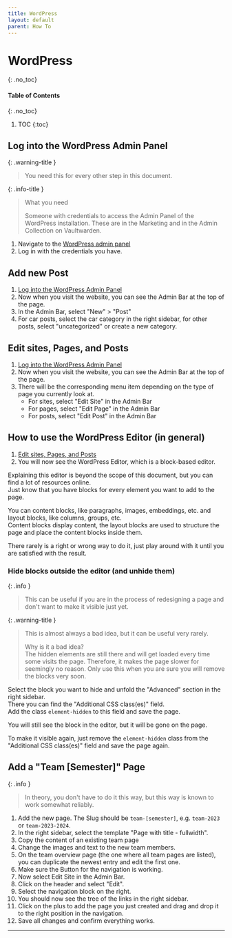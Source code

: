 ```yaml
---
title: WordPress
layout: default
parent: How To
---
```


# WordPress
{: .no_toc}
#### Table of Contents
{: .no_toc}
1. TOC
{:toc}

## Log into the WordPress Admin Panel

{: .warning-title }
> You need this for every other step in this document.

{: .info-title }
> What you need
>
> Someone with credentials to access the Admin Panel of the WordPress installation. These are in the Marketing and in the Admin Collection on Vaultwarden.

1. Navigate to the [WordPress admin panel]
2. Log in with the credentials you have.

## Add new Post

1. [Log into the WordPress Admin Panel](#log-into-the-wordpress-admin-panel)
2. Now when you visit the website, you can see the Admin Bar at the top of the page.
3. In the Admin Bar, select "New" > "Post"
4. For car posts, select the car category in the right sidebar, for other posts, select "uncategorized" or create a new category.

## Edit sites, Pages, and Posts

1. [Log into the WordPress Admin Panel](#log-into-the-wordpress-admin-panel)
2. Now when you visit the website, you can see the Admin Bar at the top of the page.
3. There will be the corresponding menu item depending on the type of page you currently look at.
   - For sites, select "Edit Site" in the Admin Bar
   - For pages, select "Edit Page" in the Admin Bar
   - For posts, select "Edit Post" in the Admin Bar

## How to use the WordPress Editor (in general)

1. [Edit sites, Pages, and Posts](#edit-sites-pages-and-posts)
2. You will now see the WordPress Editor, which is a block-based editor.

Explaining this editor is beyond the scope of this document, but you can find a lot of resources online.\
Just know that you have blocks for every element you want to add to the page.

You can content blocks, like paragraphs, images, embeddings, etc. and layout blocks, like columns, groups, etc.\
Content blocks display content, the layout blocks are used to structure the page and place the content blocks inside them.

There rarely is a right or wrong way to do it, just play around with it until you are satisfied with the result.

### Hide blocks outside the editor (and unhide them)

{: .info }
> This can be useful if you are in the process of redesigning a page and don't want to make it visible just yet.

{: .warning-title }
> This is almost always a bad idea, but it can be useful very rarely.
> 
> Why is it a bad idea?\
> The hidden elements are still there and will get loaded every time some visits the page. Therefore, it makes the page slower for seemingly no reason.
> Only use this when you are sure you will remove the blocks very soon.

Select the block you want to hide and unfold the "Advanced" section in the right sidebar.\
There you can find the "Additional CSS class(es)" field.\
Add the class `element-hidden` to this field and save the page.

You will still see the block in the editor, but it will be gone on the page.

To make it visible again, just remove the `element-hidden` class from the "Additional CSS class(es)" field and save the page again.

## Add a "Team \[Semester]" Page

{: .info }
> In theory, you don't have to do it this way, but this way is known to work somewhat reliably.

1. Add the new page. The Slug should be `team-[semester]`, e.g. `team-2023` or `team-2023-2024`.
2. In the right sidebar, select the template "Page with title - fullwidth".
3. Copy the content of an existing team page
4. Change the images and text to the new team members.
5. On the team overview page (the one where all team pages are listed), you can duplicate the newest entry and edit the first one.
6. Make sure the Button for the navigation is working.
7. Now select Edit Site in the Admin Bar.
8. Click on the header and select "Edit".
9. Select the navigation block on the right.
10. You should now see the tree of the links in the right sidebar.
11. Click on the plus to add the page you just created and drag and drop it to the right position in the navigation.
12. Save all changes and confirm everything works.

----
[WordPress admin panel]: https://.bfp-racing.de/wp-admin/